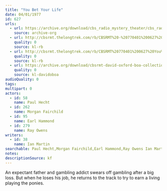 ```yaml
---
title: "You Bet Your Life"
date: 04/01/1977
id: 627
urls: 
  - url: https://archive.org/download/cbs_radio_mystery_theater/cbs_radio_mystery_theater-0601-0650.zip/cbs_radio_mystery_theater-0601-0650%2Fcbsrmt_0627_you_bet_your_life.mp3
    source: archive-org
  - url: http://cbsrmt.thelongtrek.com/rb/CBSRMT%20-%20770401%200627%20You%20Bet%20Your%20Life_WLNH-FM_rb.mp3
    quality: 0
    source: kl-rb
  - url: http://cbsrmt.thelongtrek.com/rb/CBSRMT%20770401%200627%20You%20Bet%20Your%20Life_wbbm_rb.mp3
    quality: 0
    source: kl-rb
  - url: https://archive.org/download/cbsrmt-david-oxford-boa-collection/CBSRMT-770401-0627-You-Bet-Your-Life-(128-44)_KIRO-{BoA}.mp3
    quality: 0
    source: kl-davidoboa
audioQuality: 0
tags: 
multipart: 0
actors:  
  - id: 58
    name: Paul Hecht  
  - id: 262
    name: Morgan Fairchild  
  - id: 95
    name: Earl Hammond  
  - id: 279
    name: Ray Owens
writers:  
  - id: 38
    name: Ian Martin
searchable: Paul Hecht,Morgan Fairchild,Earl Hammond,Ray Owens Ian Martin
notes: 
descriptionSource: kf
---
```

An expectant father and gambling addict swears off gambling after a big loss. But when he loses his job, he returns to the track to try to earn a living playing the ponies.